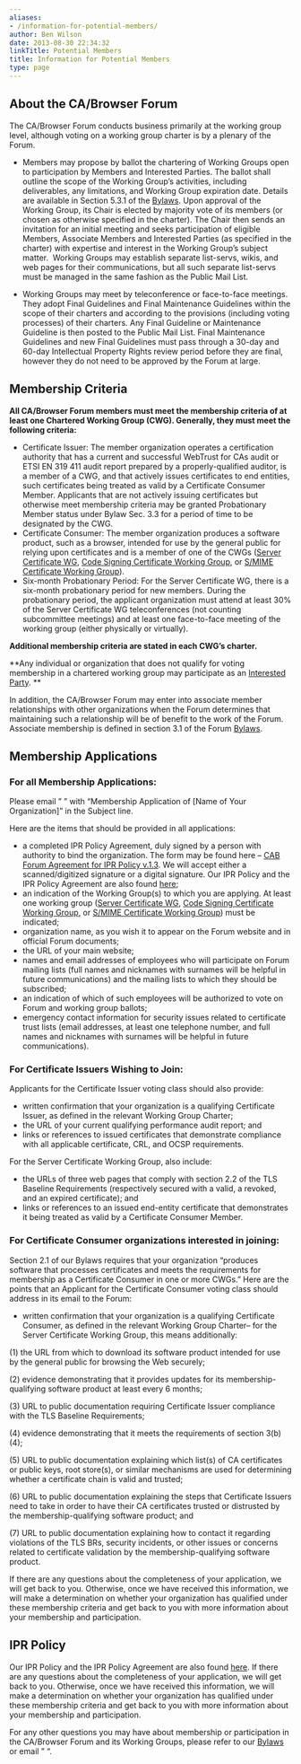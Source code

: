 ```yaml
---
aliases:
- /information-for-potential-members/
author: Ben Wilson
date: 2013-08-30 22:34:32
linkTitle: Potential Members
title: Information for Potential Members
type: page
---
```


## About the CA/Browser Forum

The CA/Browser Forum conducts business primarily at the working group level, although voting on a working group charter is by a plenary of the Forum.

- Members may propose by ballot the chartering of Working Groups open to participation by Members and Interested Parties. The ballot shall outline the scope of the Working Group’s activities, including deliverables, any limitations, and Working Group expiration date. Details are available in Section 5.3.1 of the [Bylaws][1]. Upon approval of the Working Group, its Chair is elected by majority vote of its members (or chosen as otherwise specified in the charter). The Chair then sends an invitation for an initial meeting and seeks participation of eligible Members, Associate Members and Interested Parties (as specified in the charter) with expertise and interest in the Working Group’s subject matter.  Working Groups may establish separate list-servs, wikis, and web pages for their communications, but all such separate list-servs must be managed in the same fashion as the Public Mail List.

- Working Groups may meet by teleconference or face-to-face meetings. They adopt Final Guidelines and Final Maintenance Guidelines within the scope of their charters and according to the provisions (including voting processes) of their charters. Any Final Guideline or Maintenance Guideline is then posted to the Public Mail List. Final Maintenance Guidelines and new Final Guidelines must pass through a 30-day and 60-day Intellectual Property Rights review period before they are final, however they do not need to be approved by the Forum at large.

## Membership Criteria

**All CA/Browser Forum members must meet the membership criteria of at least one Chartered Working Group (CWG). Generally, they must meet the following criteria:**

- Certificate Issuer: The member organization operates a certification authority that has a current and successful WebTrust for CAs audit or ETSI EN 319 411 audit report prepared by a properly-qualified auditor, is a member of a CWG, and that actively issues certificates to end entities, such certificates being treated as valid by a Certificate Consumer Member. Applicants that are not actively issuing certificates but otherwise meet membership criteria may be granted Probationary Member status under Bylaw Sec. 3.3 for a period of time to be designated by the CWG.
- Certificate Consumer: The member organization produces a software product, such as a browser, intended for use by the general public for relying upon certificates and is a member of one of the CWGs ([Server Certificate WG][2], [Code Signing Certificate Working Group][3], or [S/MIME Certificate Working Group][4]).
- Six-month Probationary Period: For the Server Certificate WG, there is a six-month probationary period for new members. During the probationary period, the applicant organization must attend at least 30% of the Server Certificate WG teleconferences (not counting subcommittee meetings) and at least one face-to-face meeting of the working group (either physically or virtually).

**Additional membership criteria are stated in each CWG’s charter.**

**Any individual or organization that does not qualify for voting membership in a chartered working group may participate as an [Interested Party][5].
**

In addition, the CA/Browser Forum may enter into associate member relationships with other organizations when the Forum determines that maintaining such a relationship will be of benefit to the work of the Forum. Associate membership is defined in section 3.1 of the Forum [Bylaws][1].

## Membership Applications

### For all Membership Applications:

Please email ” ” with “Membership Application of \[Name of Your Organization\]” in the Subject line.

Here are the items that should be provided in all applications:

- a completed IPR Policy Agreement, duly signed by a person with authority to bind the organization. The form may be found here – [CAB Forum Agreement for IPR Policy v.1.3][6]. We will accept either a scanned/digitized signature or a digital signature. Our IPR Policy and the IPR Policy Agreement are also found [here][7];
- an indication of the Working Group(s) to which you are applying. At least one working group ([Server Certificate WG][2], [Code Signing Certificate Working Group][3], or [S/MIME Certificate Working Group][4]) must be indicated;
- organization name, as you wish it to appear on the Forum website and in official Forum documents;
- the URL of your main website;
- names and email addresses of employees who will participate on Forum mailing lists (full names and nicknames with surnames will be helpful in future communications) and the mailing lists to which they should be subscribed;
- an indication of which of such employees will be authorized to vote on Forum and working group ballots;
- emergency contact information for security issues related to certificate trust lists (email addresses, at least one telephone number, and full names and nicknames with surnames will be helpful in future communications).

### For Certificate Issuers Wishing to Join:

Applicants for the Certificate Issuer voting class should also provide:

- written confirmation that your organization is a qualifying Certificate Issuer, as defined in the relevant Working Group Charter;
- the URL of your current qualifying performance audit report; and
- links or references to issued certificates that demonstrate compliance with all applicable certificate, CRL, and OCSP requirements.

For the Server Certificate Working Group, also include:

- the URLs of three web pages that comply with section 2.2 of the TLS Baseline Requirements (respectively secured with a valid, a revoked, and an expired certificate); and
- links or references to an issued end-entity certificate that demonstrates it being treated as valid by a Certificate Consumer Member.

### For Certificate Consumer organizations interested in joining:

Section 2.1 of our Bylaws requires that your organization “produces software that processes certificates and meets the requirements for membership as a Certificate Consumer in one or more CWGs.” Here are the points that an Applicant for the Certificate Consumer voting class should address in its email to the Forum:

- written confirmation that your organization is a qualifying Certificate Consumer, as defined in the relevant Working Group Charter– for the Server Certificate Working Group, this means additionally:

(1) the URL from which to download its software product intended for use by the general public for browsing the Web securely;

(2) evidence demonstrating that it provides updates for its membership-qualifying software product at least every 6 months;

(3) URL to public documentation requiring Certificate Issuer compliance with the TLS Baseline Requirements;

(4) evidence demonstrating that it meets the requirements of section 3(b)(4);

(5) URL to public documentation explaining which list(s) of CA certificates or public keys, root store(s), or similar mechanisms are used for determining whether a certificate chain is valid and trusted;

(6) URL to public documentation explaining the steps that Certificate Issuers need to take in order to have their CA certificates trusted or distrusted by the membership-qualifying software product; and

(7) URL to public documentation explaining how to contact it regarding violations of the TLS BRs, security incidents, or other issues or concerns related to certificate validation by the membership-qualifying software product.

If there are any questions about the completeness of your application, we will get back to you. Otherwise, once we have received this information, we will make a determination on whether your organization has qualified under these membership criteria and get back to you with more information about your membership and participation.

## IPR Policy

Our IPR Policy and the IPR Policy Agreement are also found [here][7]. If there are any questions about the completeness of your application, we will get back to you. Otherwise, once we have received this information, we will make a determination on whether your organization has qualified under these membership criteria and get back to you with more information about your membership and participation.

For any other questions you may have about membership or participation in the CA/Browser Forum and its Working Groups, please refer to our [Bylaws][1] or email ” “.

[1]: /about/bylaws-history/
[2]: /working-groups/scwg/
[3]: /working-groups/code-signing/
[4]: /working-groups/smime-certificate-wg/
[5]: /about/membership/interested-parties/
[6]: /uploads/CAB-Forum-Agreement-for-IPR-Policy_20FEB18.pdf
[7]: /about/ipr-policy/ "IPR Policy"